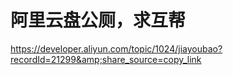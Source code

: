 # 阿里云盘公厕，求互帮


https://developer.aliyun.com/topic/1024/jiayoubao?recordId=21299&amp;share_source=copy_link
